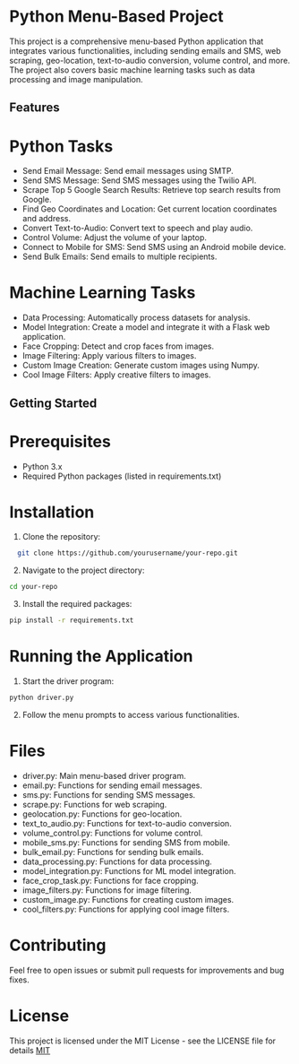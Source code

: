 
# Python Menu-Based Project
This project is a comprehensive menu-based Python application that integrates various functionalities, including sending emails and SMS, web scraping, geo-location, text-to-audio conversion, volume control, and more. The project also covers basic machine learning tasks such as data processing and image manipulation.
## Features
# Python Tasks

- Send Email Message: Send email messages using SMTP.
- Send SMS Message: Send SMS messages using the Twilio API.
- Scrape Top 5 Google Search Results: Retrieve top search results from Google.
- Find Geo Coordinates and Location: Get current location coordinates and address.
- Convert Text-to-Audio: Convert text to speech and play audio.
- Control Volume: Adjust the volume of your laptop.
- Connect to Mobile for SMS: Send SMS using an Android mobile device.
- Send Bulk Emails: Send emails to multiple recipients.
# Machine Learning Tasks

- Data Processing: Automatically process datasets for analysis.
- Model Integration: Create a model and integrate it with a Flask web application.
- Face Cropping: Detect and crop faces from images.
- Image Filtering: Apply various filters to images.
- Custom Image Creation: Generate custom images using Numpy.
- Cool Image Filters: Apply creative filters to images.
## Getting Started
# Prerequisites
- Python 3.x
- Required Python packages (listed in requirements.txt)
# Installation
1. Clone the repository:

```bash
  git clone https://github.com/yourusername/your-repo.git
```
2. Navigate to the project directory:

```bash
cd your-repo
```
3. Install the required packages:

```bash
pip install -r requirements.txt
```
# Running the Application
1. Start the driver program:

```bash
python driver.py
```
2. Follow the menu prompts to access various functionalities.
# Files
- driver.py: Main menu-based driver program.
- email.py: Functions for sending email messages.
- sms.py: Functions for sending SMS messages.
- scrape.py: Functions for web scraping.
- geolocation.py: Functions for geo-location.
- text_to_audio.py: Functions for text-to-audio conversion.
- volume_control.py: Functions for volume control.
- mobile_sms.py: Functions for sending SMS from mobile.
- bulk_email.py: Functions for sending bulk emails.
- data_processing.py: Functions for data processing.
- model_integration.py: Functions for ML model integration.
- face_crop_task.py: Functions for face cropping.
- image_filters.py: Functions for image filtering.
- custom_image.py: Functions for creating custom images.
- cool_filters.py: Functions for applying cool image filters.
# Contributing
Feel free to open issues or submit pull requests for improvements and bug fixes.

# License
This project is licensed under the MIT License - see the LICENSE file for details
[MIT](https://choosealicense.com/licenses/mit/)

